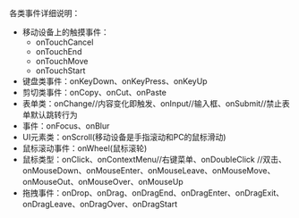 各类事件详细说明：
- 移动设备上的触摸事件：
  - onTouchCancel
  - onTouchEnd
  - onTouchMove
  - onTouchStart 
- 键盘类事件：onKeyDown、onKeyPress、onKeyUp
- 剪切类事件：onCopy、onCut、onPaste 
- 表单类：onChange//内容变化即触发、onInput//输入框、onSubmit//禁止表单默认跳转行为
- 事件：onFocus、onBlur 
- UI元素类：onScroll(移动设备是手指滚动和PC的鼠标滑动)
- 鼠标滚动事件：onWheel(鼠标滚轮)
- 鼠标类型：onClick、onContextMenu//右键菜单、onDoubleClick //双击、onMouseDown、onMouseEnter、onMouseLeave、onMouseMove、onMouseOut、onMouseOver、onMouseUp
- 拖拽事件：onDrop、onDrag、onDragEnd、onDragEnter、onDragExit、onDragLeave、onDragOver、onDragStart
